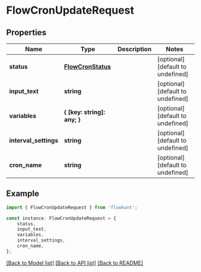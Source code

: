 # FlowCronUpdateRequest


## Properties

Name | Type | Description | Notes
------------ | ------------- | ------------- | -------------
**status** | [**FlowCronStatus**](FlowCronStatus.md) |  | [optional] [default to undefined]
**input_text** | **string** |  | [optional] [default to undefined]
**variables** | **{ [key: string]: any; }** |  | [optional] [default to undefined]
**interval_settings** | **string** |  | [optional] [default to undefined]
**cron_name** | **string** |  | [optional] [default to undefined]

## Example

```typescript
import { FlowCronUpdateRequest } from 'flowhunt';

const instance: FlowCronUpdateRequest = {
    status,
    input_text,
    variables,
    interval_settings,
    cron_name,
};
```

[[Back to Model list]](../README.md#documentation-for-models) [[Back to API list]](../README.md#documentation-for-api-endpoints) [[Back to README]](../README.md)
